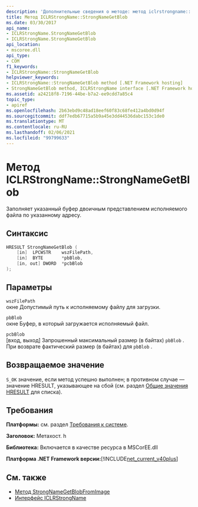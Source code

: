 ```yaml
---
description: 'Дополнительные сведения о методе: метод iclrstrongname:: StrongNameGetBlob'
title: Метод ICLRStrongName::StrongNameGetBlob
ms.date: 03/30/2017
api_name:
- ICLRStrongName.StrongNameGetBlob
- ICLRStrongName.StrongNameGetBlob
api_location:
- mscoree.dll
api_type:
- COM
f1_keywords:
- ICLRStrongName::StrongNameGetBlob
helpviewer_keywords:
- ICLRStrongName::StrongNameGetBlob method [.NET Framework hosting]
- StrongNameGetBlob method, ICLRStrongName interface [.NET Framework hosting]
ms.assetid: a24218f8-7196-44be-b7a2-ee9cdd7a85c4
topic_type:
- apiref
ms.openlocfilehash: 2b63ebd9c48ad18eef60f83c68fe412a4bd0d94f
ms.sourcegitcommit: ddf7edb67715a5b9a45e3dd44536dabc153c1de0
ms.translationtype: MT
ms.contentlocale: ru-RU
ms.lasthandoff: 02/06/2021
ms.locfileid: "99799633"
---
```

# <a name="iclrstrongnamestrongnamegetblob-method"></a>Метод ICLRStrongName::StrongNameGetBlob

Заполняет указанный буфер двоичным представлением исполняемого файла по указанному адресу.  
  
## <a name="syntax"></a>Синтаксис  
  
```cpp  
HRESULT StrongNameGetBlob (  
    [in]  LPCWSTR    wszFilePath,  
    [in]  BYTE       *pbBlob,  
    [in, out] DWORD  *pcbBlob  
);  
```  
  
## <a name="parameters"></a>Параметры  

 `wszFilePath`  
 окне Допустимый путь к исполняемому файлу для загрузки.  
  
 `pbBlob`  
 окне Буфер, в который загружается исполняемый файл.  
  
 `pcbBlob`  
 [вход, выход] Запрошенный максимальный размер (в байтах) `pbBlob` . При возврате фактический размер (в байтах) для `pbBlob` .  
  
## <a name="return-value"></a>Возвращаемое значение  

 `S_OK` значение, если метод успешно выполнен; в противном случае — значение HRESULT, указывающее на сбой (см. раздел [Общие значения HRESULT](/windows/win32/seccrypto/common-hresult-values) для списка).  
  
## <a name="requirements"></a>Требования  

 **Платформы:** см. раздел [Требования к системе](../../get-started/system-requirements.md).  
  
 **Заголовок:** Метахост. h  
  
 **Библиотека:** Включается в качестве ресурса в MSCorEE.dll  
  
 **Платформа .NET Framework версии:**[!INCLUDE[net_current_v40plus](../../../../includes/net-current-v40plus-md.md)]  
  
## <a name="see-also"></a>См. также

- [Метод StrongNameGetBlobFromImage](iclrstrongname-strongnamegetblobfromimage-method.md)
- [Интерфейс ICLRStrongName](iclrstrongname-interface.md)
